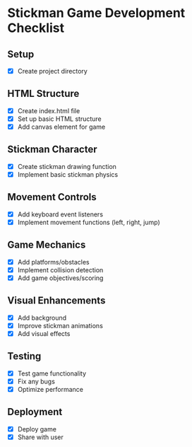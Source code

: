 # Stickman Game Development Checklist

## Setup
- [x] Create project directory

## HTML Structure
- [x] Create index.html file
- [x] Set up basic HTML structure
- [x] Add canvas element for game

## Stickman Character
- [x] Create stickman drawing function
- [x] Implement basic stickman physics

## Movement Controls
- [x] Add keyboard event listeners
- [x] Implement movement functions (left, right, jump)

## Game Mechanics
- [x] Add platforms/obstacles
- [x] Implement collision detection
- [x] Add game objectives/scoring

## Visual Enhancements
- [x] Add background
- [x] Improve stickman animations
- [x] Add visual effects

## Testing
- [x] Test game functionality
- [x] Fix any bugs
- [x] Optimize performance

## Deployment
- [x] Deploy game
- [x] Share with user
